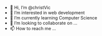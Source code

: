 - 👋 Hi, I’m @christVic
- 👀 I’m interested in web development
- 🌱 I’m currently learning Computer Science
- 💞️ I’m looking to collaborate on ...
- 📫 How to reach me ...

<!---
christVic/christVic is a ✨ special ✨ repository because its `README.md` (this file) appears on your GitHub profile.
You can click the Preview link to take a look at your changes.
--->
